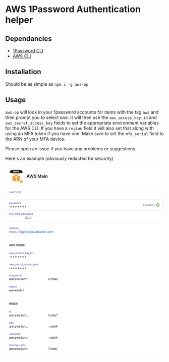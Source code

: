 # AWS 1Password Authentication helper

## Dependancies

* [1Password CLI](https://support.1password.com/command-line-getting-started/)
* [AWS CLI](https://docs.aws.amazon.com/cli/latest/userguide/cli-chap-install.html)

## Installation

Should be as simple as `npm i -g aws-op`

## Usage

`aws-op` will look in your 1password accounts for items with the tag `aws` and then prompt you to select one. It will then use the `aws_access_key_id` and `aws_secret_access_key` fields to set the appropriate environment variables for the AWS CLI. If you have a `region` field it will also set that along with using an MFA token if you have one. Make sure to set the `mfa_serial` field to the ARN of your MFA device.

Please open an issue if you have any problems or suggestions.

Here's an example (obviously redacted for security)

![Redacted Example](assets/redacted-example.png?raw=true "Redacted Example")